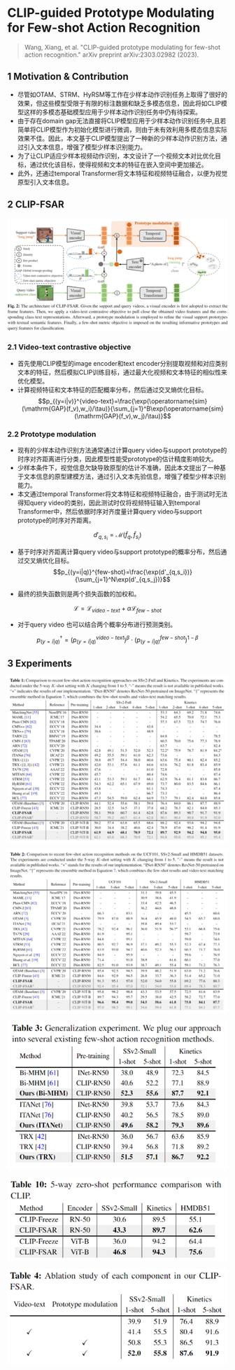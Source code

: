 # CLIP-guided Prototype Modulating for Few-shot Action Recognition

> Wang, Xiang, et al. "CLIP-guided prototype modulating for few-shot action recognition." arXiv preprint arXiv:2303.02982 (2023).

## 1 Motivation & Contribution

- 尽管如OTAM、STRM、HyRSM等工作在少样本动作识别任务上取得了很好的效果，但这些模型受限于有限的标注数据和缺乏多模态信息，因此将如CLIP模型这样的多模态基础模型应用于少样本动作识别任务中仍有待探索。
- 由于存在domain gap无法直接将CLIP模型应用于少样本动作识别任务中,且若简单将CLIP模型作为初始化模型进行微调，则由于未有效利用多模态信息实际效果不佳。因此，本文基于CLIP模型提出了一种新的少样本动作识别方法，通过引入文本信息，增强了模型少样本识别能力。
- 为了让CLIP适应少样本视频动作识别，本文设计了一个视频文本对比优化目标，通过优化该目标，使得视频和文本的特征在嵌入空间中更加接近。
- 此外，还通过temporal Transformer将文本特征和视频特征融合，以便为视觉原型引入文本信息。

## 2 CLIP-FSAR

![1](https://raw.githubusercontent.com/bobochow/blog_img/main/img/CLIP-FSAR.png)

### 2.1 Video-text contrastive objective

- 首先使用CLIP模型的image encoder和text encoder分别提取视频和对应类别文本的特征，然后模拟CLIP训练目标，通过最大化视频和文本特征的相似性来优化模型。
- 计算视频特征和文本特征的匹配概率分布，然后通过交叉熵优化目标。
$$p_{(y=i|v)}^{video-text}=\frac{\exp(\operatorname{sim}(\mathrm{GAP}(f_v),w_i)/\tau)}{\sum_{j=1}^B\exp(\operatorname{sim}(\mathrm{GAP}(f_v),w_j)/\tau)}$$

### 2.2 Prototype modulation

- 现有的少样本动作识别方法通常通过计算query video与support prototype的时序对齐距离进行分类，因此模型性能受prototype的估计精度影响较大。
- 少样本条件下，视觉信息欠缺导致原型的估计不准确，因此本文提出了一种基于文本信息的原型建模方法，通过引入文本先验信息，增强了模型少样本识别能力。
- 本文通过temporal Transformer将文本特征和视频特征融合，由于测试时无法得知query video的类别，因此测试时仅将视频特征输入到temporal Transformer中，然后依据时序对齐度量计算query video与support prototype的时序对齐距离。

$$d'_{q,s_i}=\mathcal{M}(\widetilde{f}_q,\widetilde{f}_{s_i})$$

- 基于时序对齐距离计算query video与support prototype的概率分布，然后通过交叉熵优化目标。
$$p_{(y=i|q)}^{few-shot}=\frac{\exp(d'_{q,s_i})}{\sum_{j=1}^N\exp(d'_{q,s_j})}$$

- 最终的损失函数则是两个损失函数的加权和。

$$\mathcal{L}=\mathcal{L}_{video-text}+\alpha\mathcal{L}_{few-shot}$$

- 对于query video 也可以结合两个概率分布进行预测类别。

$$p_{(y=i|q)}^\dagger=(p_{(y=i|q)}^{video-text})^\beta\cdot(p_{(y=i|q)}^{few-shot})^{1-\beta}$$

## 3 Experiments

![2](https://raw.githubusercontent.com/bobochow/blog_img/main/img/CLIP-FSAR2.png)

![3](https://raw.githubusercontent.com/bobochow/blog_img/main/img/CLIP-FSAR3.png)

![4](https://raw.githubusercontent.com/bobochow/blog_img/main/img/CLIP-FSAR4.png)

![5](https://raw.githubusercontent.com/bobochow/blog_img/main/img/CLIP-FSAR5.png)

![6](https://raw.githubusercontent.com/bobochow/blog_img/main/img/CLIP-FSAR6.png)
